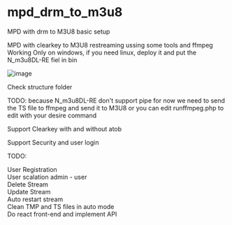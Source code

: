 # mpd_drm_to_m3u8
MPD with drm to M3U8 basic setup<br>

MPD with clearkey to M3U8 restreaming ussing some tools and ffmpeg<br>
Working Only on windows, if you need linux, deploy it and put the  N_m3u8DL-RE fiel in bin<br>

![image](https://user-images.githubusercontent.com/10226983/224454083-19e7208d-78fb-40ba-9b33-36db2aad5674.png)

Check structure folder<br>

TODO: because N_m3u8DL-RE don't support pipe for now we need to send the TS file to ffmpeg and send it to M3U8 or you can edit runffmpeg.php to edit with your desire command

Support Clearkey with and without atob<br>

Support Security and user login<br>

TODO:<br>

User Registration <br>
User scalation admin - user<br>
Delete Stream<br>
Update Stream<br>
Auto restart stream<br>
Clean TMP and TS files in auto mode<br>
Do react front-end and implement API<br>
